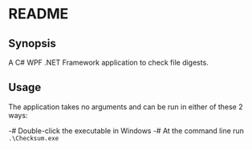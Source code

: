 # README

## Synopsis

A C# WPF .NET Framework application to check file digests.

## Usage

The application takes no arguments and can be run in either of these 2 ways:

-# Double-click the executable in Windows
-# At the command line run ``.\Checksum.exe``

